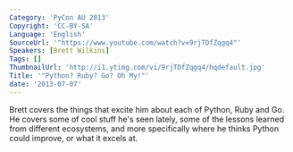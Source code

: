 ```yaml
---
Category: 'PyCon AU 2013'
Copyright: 'CC-BY-SA'
Language: 'English'
SourceUrl: '"https://www.youtube.com/watch?v=9rjTDfZqgq4"'
Speakers: [Brett Wilkins]
Tags: []
ThumbnailUrl: 'http://i1.ytimg.com/vi/9rjTDfZqgq4/hqdefault.jpg'
Title: '"Python? Ruby? Go? Oh My!"'
date: '2013-07-07'
---
```

Brett covers the things that excite him about each of Python, Ruby and Go. He covers some of cool stuff he's seen lately, some of the lessons learned from different ecosystems, and more specifically where he thinks Python could improve, or what it excels at.